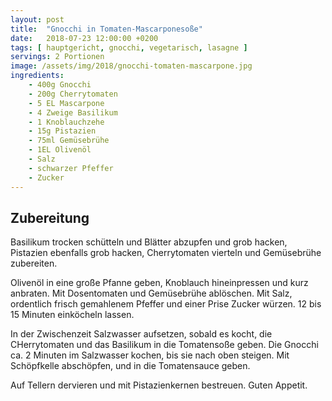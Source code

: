 ```yaml
---
layout: post
title:  "Gnocchi in Tomaten-Mascarponesoße"
date:   2018-07-23 12:00:00 +0200
tags: [ hauptgericht, gnocchi, vegetarisch, lasagne ]
servings: 2 Portionen
image: /assets/img/2018/gnocchi-tomaten-mascarpone.jpg
ingredients:
    - 400g Gnocchi
    - 200g Cherrytomaten
    - 5 EL Mascarpone
    - 4 Zweige Basilikum
    - 1 Knoblauchzehe
    - 15g Pistazien
    - 75ml Gemüsebrühe
    - 1EL Olivenöl
    - Salz
    - schwarzer Pfeffer
    - Zucker
---
```


## Zubereitung

Basilikum trocken schütteln und Blätter abzupfen und grob hacken, Pistazien ebenfalls grob hacken, Cherrytomaten vierteln und Gemüsebrühe zubereiten.

Olivenöl in eine große Pfanne geben, Knoblauch hineinpressen und kurz anbraten. Mit Dosentomaten und Gemüsebrühe ablöschen. Mit Salz, ordentlich frisch gemahlenem Pfeffer und einer Prise Zucker würzen. 12 bis 15 Minuten einköcheln lassen.

In der Zwischenzeit Salzwasser aufsetzen, sobald es kocht, die CHerrytomaten und das Basilikum in die Tomatensoße geben. Die Gnocchi ca. 2 Minuten im Salzwasser kochen, bis sie nach oben steigen. Mit Schöpfkelle abschöpfen, und in die Tomatensauce geben.

Auf Tellern dervieren und mit Pistazienkernen bestreuen. Guten Appetit.